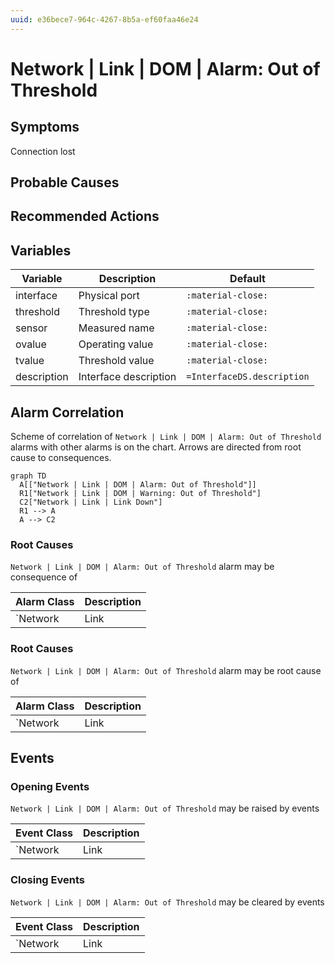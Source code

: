 ```yaml
---
uuid: e36bece7-964c-4267-8b5a-ef60faa46e24
---
```

# Network | Link | DOM | Alarm: Out of Threshold

## Symptoms

Connection lost

## Probable Causes

## Recommended Actions

## Variables

Variable | Description | Default
--- | --- | ---
interface | Physical port | `:material-close:`
threshold | Threshold type | `:material-close:`
sensor | Measured name | `:material-close:`
ovalue | Operating value | `:material-close:`
tvalue | Threshold value | `:material-close:`
description | Interface description | `=InterfaceDS.description`

## Alarm Correlation

Scheme of correlation of `Network | Link | DOM | Alarm: Out of Threshold` alarms with other alarms is on the chart. 
Arrows are directed from root cause to consequences.

```mermaid
graph TD
  A[["Network | Link | DOM | Alarm: Out of Threshold"]]
  R1["Network | Link | DOM | Warning: Out of Threshold"]
  C2["Network | Link | Link Down"]
  R1 --> A
  A --> C2
```

### Root Causes
`Network | Link | DOM | Alarm: Out of Threshold` alarm may be consequence of

Alarm Class | Description
--- | ---
`Network | Link | DOM | Warning: Out of Threshold` | Warning: Out of Threshold

### Root Causes
`Network | Link | DOM | Alarm: Out of Threshold` alarm may be root cause of

Alarm Class | Description
--- | ---
`Network | Link | Link Down` | DOM Out of Threshold

## Events

### Opening Events
`Network | Link | DOM | Alarm: Out of Threshold` may be raised by events

Event Class | Description
--- | ---
`Network | Link | DOM | Alarm: Out of Threshold` | dispose

### Closing Events
`Network | Link | DOM | Alarm: Out of Threshold` may be cleared by events

Event Class | Description
--- | ---
`Network | Link | DOM | Alarm: Out of Threshold Recovered` | dispose
